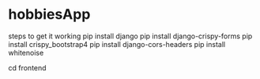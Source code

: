 # hobbiesApp

steps to get it working 
pip install django
pip install django-crispy-forms
pip install crispy_bootstrap4
pip install django-cors-headers
pip install whitenoise


 cd frontend